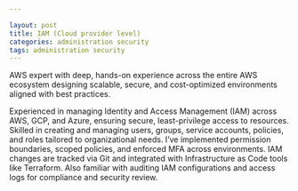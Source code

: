 ```yaml
---

layout: post
title: IAM (Cloud provider level)
categories: administration security
tags: administration security
---
```


AWS expert with deep, hands-on experience across the entire AWS ecosystem designing scalable, secure, and cost-optimized environments aligned with best practices.

<!--more-->

Experienced in managing Identity and Access Management (IAM) across AWS, GCP, and Azure, ensuring secure, least-privilege access to resources. Skilled in creating and managing users, groups, service accounts, policies, and roles tailored to organizational needs. I’ve implemented permission boundaries, scoped policies, and enforced MFA across environments. IAM changes are tracked via Git and integrated with Infrastructure as Code tools like Terraform. Also familiar with auditing IAM configurations and access logs for compliance and security review.
